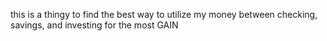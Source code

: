 this is a thingy to find the best way to utilize my money between checking, savings, and investing for the most GAIN

